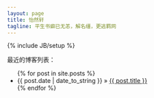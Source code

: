 ```yaml
---
layout: page
title: 怡然轩
tagline: 平生书癖已无恙，解名缰，更逃羁网
---
```

{% include JB/setup %}

最近的博客列表：

<ul class="posts">
  {% for post in site.posts %}
    <li><span>{{ post.date | date_to_string }}</span> &raquo; <a href="{{ BASE_PATH }}{{ post.url }}">{{ post.title }}</a></li>
  {% endfor %}
</ul>




